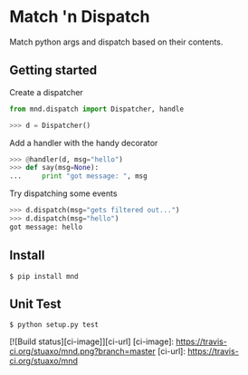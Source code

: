 Match 'n Dispatch
=================

Match python args and dispatch based on their contents.


Getting started
---------------

Create a dispatcher
```python
from mnd.dispatch import Dispatcher, handle

>>> d = Dispatcher()
```

Add a handler with the handy decorator
```python
>>> @handler(d, msg="hello")
>>> def say(msg=None):
...     print "got message: ", msg
```

Try dispatching some events
```python
>>> d.dispatch(msg="gets filtered out...")
>>> d.dispatch(msg="hello")
got message: hello
```

Install
-------

```$ pip install mnd```


Unit Test
---------

```$ python setup.py test```




[![Build status][ci-image]][ci-url]
[ci-image]: https://travis-ci.org/stuaxo/mnd.png?branch=master
[ci-url]: https://travis-ci.org/stuaxo/mnd

